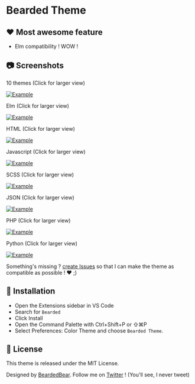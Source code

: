 # Bearded Theme

## ❤️ Most awesome feature

- Elm compatibility ! WOW !

## 📷 Screenshots

10 themes (Click for larger view)

<a href="https://raw.githubusercontent.com/BeardedBear/bearded-theme/master/assets/themes.png" target="_BLANK">
<img alt="Example" src="https://raw.githubusercontent.com/BeardedBear/bearded-theme/master/assets/themes.png">
</a>

Elm (Click for larger view)

<a href="https://raw.githubusercontent.com/BeardedBear/bearded-theme/master/assets/syntax-elm.png" target="_BLANK">
<img alt="Example" src="https://raw.githubusercontent.com/BeardedBear/bearded-theme/master/assets/syntax-elm.png">
</a>

HTML (Click for larger view)

<a href="https://raw.githubusercontent.com/BeardedBear/bearded-theme/master/assets/syntax-html.png" target="_BLANK">
<img alt="Example" src="https://raw.githubusercontent.com/BeardedBear/bearded-theme/master/assets/syntax-html.png">
</a>

Javascript (Click for larger view)

<a href="https://raw.githubusercontent.com/BeardedBear/bearded-theme/master/assets/syntax-javascript.png" target="_BLANK">
<img alt="Example" src="https://raw.githubusercontent.com/BeardedBear/bearded-theme/master/assets/syntax-javascript.png">
</a>

SCSS (Click for larger view)

<a href="https://raw.githubusercontent.com/BeardedBear/bearded-theme/master/assets/syntax-scss.png" target="_BLANK">
<img alt="Example" src="https://raw.githubusercontent.com/BeardedBear/bearded-theme/master/assets/syntax-scss.png">
</a>

JSON (Click for larger view)

<a href="https://raw.githubusercontent.com/BeardedBear/bearded-theme/master/assets/syntax-json.png" target="_BLANK">
<img alt="Example" src="https://raw.githubusercontent.com/BeardedBear/bearded-theme/master/assets/syntax-json.png">
</a>

PHP (Click for larger view)

<a href="https://raw.githubusercontent.com/BeardedBear/bearded-theme/master/assets/syntax-php.png" target="_BLANK">
<img alt="Example" src="https://raw.githubusercontent.com/BeardedBear/bearded-theme/master/assets/syntax-php.png">
</a>

Python (Click for larger view)

<a href="https://raw.githubusercontent.com/BeardedBear/bearded-theme/master/assets/syntax-python.png" target="_BLANK">
<img alt="Example" src="https://raw.githubusercontent.com/BeardedBear/bearded-theme/master/assets/syntax-python.png">
</a>

Something's missing ? [create Issues](https://github.com/BeardedBear/BeardedTheme/issues) so that I can make the theme as compatible as possible ! ❤️ ;)

## 🚀 Installation

- Open the Extensions sidebar in VS Code
- Search for `Bearded`
- Click Install
- Open the Command Palette with Ctrl+Shift+P or ⇧⌘P
- Select Preferences: Color Theme and choose `Bearded Theme`.

## 📄 License

This theme is released under the MIT License.

Designed by [BeardedBear](https://github.com/BeardedBear).
Follow me on [Twitter](https://twitter.com/Bearded__Bear) ! (You'll see, I never tweet)
